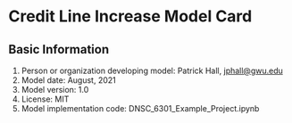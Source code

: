 # Credit Line Increase Model Card

## Basic Information
 1. Person or organization developing model: Patrick Hall, jphall@gwu.edu
 2. Model date: August, 2021
 3. Model version: 1.0
 4. License: MIT
 5. Model implementation code: DNSC_6301_Example_Project.ipynb
